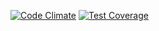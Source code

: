 [![Code Climate](https://codeclimate.com/repos/54736911e30ba056cb01aa23/badges/884118060b04a5a2d598/gpa.svg)](https://codeclimate.com/repos/54736911e30ba056cb01aa23/feed) [![Test Coverage](https://codeclimate.com/repos/54736911e30ba056cb01aa23/badges/884118060b04a5a2d598/coverage.svg)](https://codeclimate.com/repos/54736911e30ba056cb01aa23/feed)